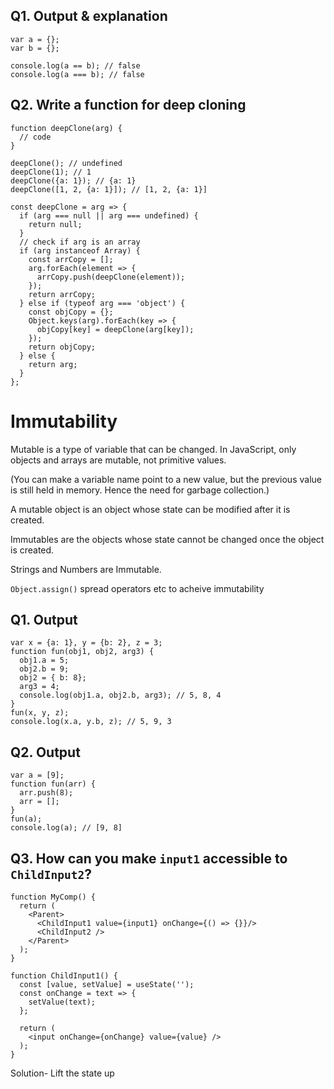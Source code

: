 ## Q1. Output & explanation

```
var a = {};
var b = {};

console.log(a == b); // false
console.log(a === b); // false
``` 

## Q2. Write a function for deep cloning

```
function deepClone(arg) {
  // code
}

deepClone(); // undefined
deepClone(1); // 1
deepClone({a: 1}); // {a: 1}
deepClone([1, 2, {a: 1}]); // [1, 2, {a: 1}]
```

```
const deepClone = arg => {
  if (arg === null || arg === undefined) {
    return null;
  }
  // check if arg is an array
  if (arg instanceof Array) {
    const arrCopy = [];
    arg.forEach(element => {
      arrCopy.push(deepClone(element));
    });
    return arrCopy;
  } else if (typeof arg === 'object') {
    const objCopy = {};
    Object.keys(arg).forEach(key => {
      objCopy[key] = deepClone(arg[key]);
    });
    return objCopy;
  } else {
    return arg;
  }
};
```

# Immutability

Mutable is a type of variable that can be changed. In JavaScript, only objects and arrays are mutable, not primitive values.

(You can make a variable name point to a new value, but the previous value is still held in memory. Hence the need for garbage collection.)

A mutable object is an object whose state can be modified after it is created.

Immutables are the objects whose state cannot be changed once the object is created.

Strings and Numbers are Immutable.

`Object.assign()` spread operators etc to acheive immutability

## Q1. Output

```
var x = {a: 1}, y = {b: 2}, z = 3;
function fun(obj1, obj2, arg3) {
  obj1.a = 5;
  obj2.b = 9;
  obj2 = { b: 8};
  arg3 = 4;
  console.log(obj1.a, obj2.b, arg3); // 5, 8, 4
}
fun(x, y, z);
console.log(x.a, y.b, z); // 5, 9, 3
```

## Q2. Output

```
var a = [9];
function fun(arr) {
  arr.push(8);
  arr = [];
}
fun(a);
console.log(a); // [9, 8]
```

## Q3. How can you make `input1` accessible to `ChildInput2`?

```
function MyComp() {
  return (
    <Parent>
      <ChildInput1 value={input1} onChange={() => {}}/>
      <ChildInput2 />
    </Parent>
  );
}

function ChildInput1() {
  const [value, setValue] = useState('');
  const onChange = text => {
    setValue(text);
  };

  return (
    <input onChange={onChange} value={value} />
  );
}
```

Solution- Lift the state up